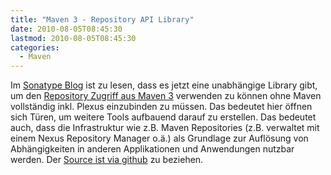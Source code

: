 ```yaml
---
title: "Maven 3 - Repository API Library"
date: 2010-08-05T08:45:30
lastmod: 2010-08-05T08:45:30
categories:
  - Maven
---
```

Im <a href=" http://www.sonatype.com/people/2010/08/introducing-aether/">Sonatype Blog</a> ist zu lesen, dass es jetzt eine unabhängige Library gibt, um den <a href="https://docs.sonatype.org/display/COMM/Repository+API+for+Maven+3.x">Repository Zugriff aus Maven 3</a> verwenden zu können ohne Maven vollständig inkl. Plexus einzubinden zu müssen. Das bedeutet hier öffnen sich Türen, um weitere Tools aufbauend darauf zu erstellen. Das bedeutet auch, dass die Infrastruktur wie z.B. Maven Repositories (z.B. verwaltet mit einem Nexus Repository Manager o.ä.) als Grundlage zur Auflösung von Abhängigkeiten in anderen Applikationen und Anwendungen nutzbar werden. Der <a href="http://github.com/sonatype/sonatype-aether">Source ist via github</a> zu beziehen.
